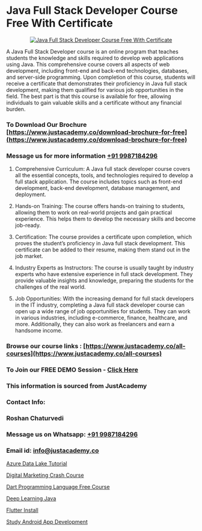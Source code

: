 # Java Full Stack Developer Course Free With Certificate

<p align="center">
  <a href="https://justacademy.co/course-detail/core-java-training">
    <img src="https://justacademy.co/storage2/course_image/1677245426_course_image.webp" alt="Java Full Stack Developer Course Free With Certificate">
  </a>
</p>


A Java Full Stack Developer course is an online program that teaches students the knowledge and skills required to develop web applications using Java. This comprehensive course covers all aspects of web development, including front-end and back-end technologies, databases, and server-side programming. Upon completion of this course, students will receive a certificate that demonstrates their proficiency in Java full stack development, making them qualified for various job opportunities in the field. The best part is that this course is available for free, allowing individuals to gain valuable skills and a certificate without any financial burden.
### To Download Our Brochure [https://www.justacademy.co/download-brochure-for-free](https://www.justacademy.co/download-brochure-for-free)
### Message us for more information [+91 9987184296](https://api.whatsapp.com/send?phone=919987184296)
1) Comprehensive Curriculum: A Java full stack developer course covers all the essential concepts, tools, and technologies required to develop a full stack application. The course includes topics such as front-end development, back-end development, database management, and deployment.

2) Hands-on Training: The course offers hands-on training to students, allowing them to work on real-world projects and gain practical experience. This helps them to develop the necessary skills and become job-ready.

3) Certification: The course provides a certificate upon completion, which proves the student’s proficiency in Java full stack development. This certificate can be added to their resume, making them stand out in the job market.

4) Industry Experts as Instructors: The course is usually taught by industry experts who have extensive experience in full stack development. They provide valuable insights and knowledge, preparing the students for the challenges of the real world.

5) Job Opportunities: With the increasing demand for full stack developers in the IT industry, completing a Java full stack developer course can open up a wide range of job opportunities for students. They can work in various industries, including e-commerce, finance, healthcare, and more. Additionally, they can also work as freelancers and earn a handsome income.

### Browse our course links : [https://www.justacademy.co/all-courses](https://www.justacademy.co/all-courses) 
### To Join our FREE DEMO Session - [Click Here](https://www.justacademy.co/register-for-course-demo)


### This information is sourced from JustAcademy
### Contact Info:
### Roshan Chaturvedi
### Message us on Whatsapp: [+91 9987184296](https://api.whatsapp.com/send?phone=919987184296)
### Email id: [info@justacademy.co](mailto:info@justacademy.co)
                
[Azure Data Lake Tutorial](https://www.linkedin.com/pulse/azure-data-lake-tutorial-justacademy-9xaqe?trackingId=%2BraN1AJLQ0Esg%2FaVt5Uhzg%3D%3D&lipi=urn%3Ali%3Apage%3Ad_flagship3_company_admin%3BDtPVLJNkTC2k0tm5uH%2FP7w%3D%3D)

[Digital Marketing Crash Course](https://www.linkedin.com/pulse/digital-marketing-crash-course-justacademy-bay-area-slqnc?trackingId=Ng8Iz%2F%2B60SeyMDKKCces7Q%3D%3D&lipi=urn%3Ali%3Apage%3Ad_flagship3_company_admin%3BhbElZiCQTlqguIKF9h%2Fv0A%3D%3D)

[Dart Programming Language Free Course](https://medium.com/@mahi3106/dart-programming-language-free-course-b66d65e59673)

[Deep Learning Java](https://medium.com/@mahi3106/deep-learning-java-7c3a28dd7659)

[Flutter Install](https://justacademyin.github.io/Articles/Flutter-Install)

[Study Android App Development](https://justacademyin.github.io/justacademy/study-android-app-development)

